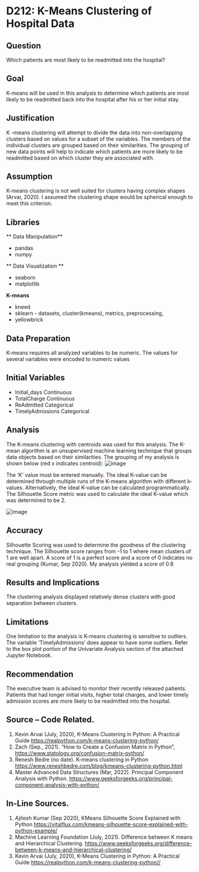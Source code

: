 # D212: K-Means Clustering of Hospital Data

## Question
Which patients are most likely to be readmitted into the hospital?

## Goal
K-means will be used in this analysis to determine which patients are most likely to be readmitted back into the hospital after his or her initial stay. 

## Justification
K -means clustering will attempt to divide the data into non-overlapping clusters based on values for a subset of the variables.  The members of the individual clusters are grouped based on their similarities.  The grouping of new data points will help to indicate which patients are more likely to be readmitted based on which cluster they are associated with. 
      
## Assumption
K-means clustering is not well suited for clusters having complex shapes (Arvai, 2020).  I assumed the clustering shape would be spherical enough to meet this criterion. 

## Libraries
** Data Manipulation**
* pandas
* numpy

** Data Visualization **
* seaborn
* matplotlib

**K-means**
* kneed
* sklearn - datasets, cluster(kmeans), metrics, preprocessing, 
* yellowbrick

## Data Preparation
K-means requires all analyzed variables to be numeric.  The values for several variables were encoded to numeric values

## Initial Variables
* Initial_days          Continuous
* TotalCharge           Continuous
* ReAdmitted            Categorical
* TimelyAdmissions      Categorical

## Analysis
The K-means clustering with centroids was used for this analysis. The K-mean algorithm is an unsupervised machine learning technique that groups data objects based on their similarities.  The grouping of my analysis is shown below (red x indicates centroid):
![image](https://user-images.githubusercontent.com/46407407/187055951-f6dd5e6b-77ce-455a-9428-aec313065995.png)

The ‘K’ value must be entered manually.  The ideal K-value can be determined through multiple runs of the K-means algorithm with different k-values.  Alternatively, the ideal K-value can be calculated programmatically.  The Silhouette Score metric was used to calculate the ideal K-value which was determined to be 2.

![image](https://user-images.githubusercontent.com/46407407/187055967-27984ecf-de42-48de-b7d7-079678638346.png)

## Accuracy
Silhouette Scoring was used to determine the goodness of the clustering technique.  The Silhouette score ranges from -1 to 1 where mean clusters of 1 are well apart.  A score of 1 is a perfect score and a score of 0 indicates no real grouping (Kumar, Sep 2020).   My analysis yielded a score of 0.8 

## Results and Implications
The clustering analysis displayed relatively dense clusters with good separation between clusters. 

## Limitations
One limitation to the analysis is K-means clustering is sensitive to outliers.  The variable ‘TimelyAdmissions’ does appear to have some outliers.  Refer to the box plot portion of the Univariate Analysis section of the attached Jupyter Notebook. 

## Recommendation
The executive team is advised to monitor their recently released patients.  Patients that had longer initial visits, higher total charges, and lower timely admission scores are more likely to be readmitted into the hospital.  
 
##  Source – Code Related.
1.	Kevin Arvai (July, 2020), K-Means Clustering in Python: A Practical Guide
https://realpython.com/k-means-clustering-python/
2.	Zach (Sep., 2021). “How to Create a Confusion Matrix in Python”, https://www.statology.org/confusion-matrix-python/
3.	Renesh Bedre (no date). K-means clustering in Python
https://www.reneshbedre.com/blog/kmeans-clustering-python.html
4.	Master Advanced Data Structures (Mar, 2022). Principal Component Analysis with Python.
https://www.geeksforgeeks.org/principal-component-analysis-with-python/

##  In-Line Sources.
1.	Ajitesh Kumar (Sep 2020), KMeans Silhouette Score Explained with Python
https://vitalflux.com/kmeans-silhouette-score-explained-with-python-example/
2.	Machine Learning Foundation (July, 2021). Difference between K means and Hierarchical Clustering.
https://www.geeksforgeeks.org/difference-between-k-means-and-hierarchical-clustering/
3.	Kevin Arvai (July, 2020), K-Means Clustering in Python: A Practical Guide
https://realpython.com/k-means-clustering-python//





